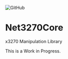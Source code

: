 ![GitHub](https://img.shields.io/github/license/davifsn/Net3270Core)
# Net3270Core

x3270 Manipulation Library

This is a Work in Progress.
